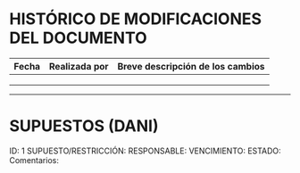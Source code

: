 # HISTÓRICO DE MODIFICACIONES DEL DOCUMENTO

| Fecha       | Realizada por  | Breve descripción de los cambios |
|-------------|----------------|----------------------------------|
|             |                |                                  |
|             |                |                                  |
|             |                |                                  |

---

# SUPUESTOS (DANI)

ID: 1
SUPUESTO/RESTRICCIÓN:
RESPONSABLE:
VENCIMIENTO:
ESTADO:
Comentarios: